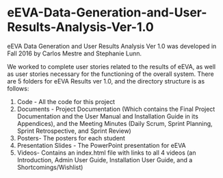 # eEVA-Data-Generation-and-User-Results-Analysis-Ver-1.0 
eEVA Data Generation and User Results Analysis Ver 1.0 was developed in Fall 2016 by Carlos Mestre and Stephanie Lunn.

We worked to complete user stories related to the results of eEVA, as well as user stories necessary for the functioning of the overall system. There are 5 folders for eEVA Results ver 1.0, and the directory structure is as follows:

1. Code - All the code for this project
2. Documents - Project Documentation (Which contains the Final Project Documentation and the User Manual and Installation Guide in its Appendices), and the Meeting Minutes (Daily Scrum, Sprint Planning, Sprint Retrospective, and Sprint Review)
3. Posters- The posters for each student
4. Presentation Slides - The PowerPoint presentation for eEVA
5. Videos- Contains an index.html file with links to all 4 videos (an Introduction, Admin User Guide, Installation User Guide, and a Shortcomings/Wishlist)
